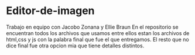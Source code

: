 # Editor-de-imagen
Trabajo en equipo con Jacobo Zonana y Ellie Braun
En el repositorio se encuentran todos los archivos que usamos 
entre ellos estan los archivos de html,css y js con la palabra final que fue el que entregamos.
El resto que no dice final fue otra opcion mia que tiene detalles distintos. 
